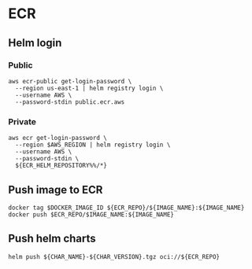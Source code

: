 # ECR

## Helm login

### Public
```shell
aws ecr-public get-login-password \
  --region us-east-1 | helm registry login \
  --username AWS \
  --password-stdin public.ecr.aws
```

### Private
```shell
aws ecr get-login-password \
  --region $AWS_REGION | helm registry login \
  --username AWS \
  --password-stdin \
  ${ECR_HELM_REPOSITORY%%/*}
```

## Push image to ECR
```shell
docker tag $DOCKER_IMAGE_ID ${ECR_REPO}/${IMAGE_NAME}:${IMAGE_NAME}
docker push $ECR_REPO/$IMAGE_NAME:${IMAGE_NAME}
```

## Push helm charts
```shell
helm push ${CHAR_NAME}-${CHAR_VERSION}.tgz oci://${ECR_REPO}
```
